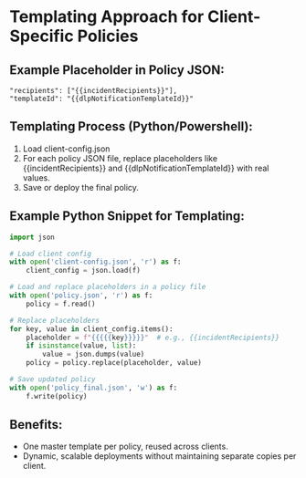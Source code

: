 # Templating Approach for Client-Specific Policies

## Example Placeholder in Policy JSON:
```
"recipients": ["{{incidentRecipients}}"],
"templateId": "{{dlpNotificationTemplateId}}"
```

## Templating Process (Python/Powershell):
1. Load client-config.json
2. For each policy JSON file, replace placeholders like {{incidentRecipients}} and {{dlpNotificationTemplateId}} with real values.
3. Save or deploy the final policy.

## Example Python Snippet for Templating:
```python
import json

# Load client config
with open('client-config.json', 'r') as f:
    client_config = json.load(f)

# Load and replace placeholders in a policy file
with open('policy.json', 'r') as f:
    policy = f.read()

# Replace placeholders
for key, value in client_config.items():
    placeholder = f"{{{{{key}}}}}"  # e.g., {{incidentRecipients}}
    if isinstance(value, list):
        value = json.dumps(value)
    policy = policy.replace(placeholder, value)

# Save updated policy
with open('policy_final.json', 'w') as f:
    f.write(policy)
```

## Benefits:
- One master template per policy, reused across clients.
- Dynamic, scalable deployments without maintaining separate copies per client.